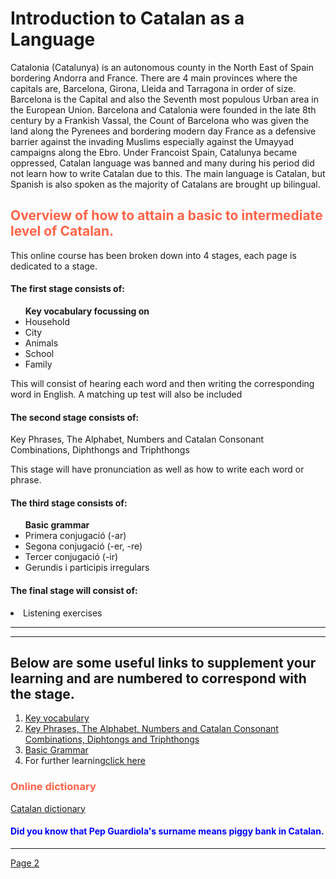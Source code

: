 <h1>Introduction to Catalan as a Language</h1>
<p> Catalonia (Catalunya) is an autonomous county in the North East of Spain bordering Andorra and France. There are 4 main provinces where the capitals are, Barcelona, Girona, Lleida and Tarragona in order of size. Barcelona is the Capital and also the Seventh most populous Urban area in the European Union. Barcelona and Catalonia were founded in the late 8th century by a Frankish Vassal, the Count of Barcelona who was given the land along the Pyrenees and bordering modern day France as a defensive barrier against the invading Muslims especially against the Umayyad campaigns along the Ebro. Under Francoist Spain, Catalunya became oppressed, Catalan language was banned and many during his period did not learn how to write Catalan due to this. The main language is Catalan, but Spanish is also spoken as the majority of Catalans are brought up bilingual.</p> 
  
<h2 style="color:Tomato;">Overview of how to attain a basic to intermediate level of Catalan.</h2>
<p> This online course has been broken down into 4 stages, each page is dedicated to a stage.</p> 
<h4>The first stage consists of:</h4>
<ul><b>Key vocabulary focussing on</b>
  <li>Household</li>
  <li>City</li> 
  <li>Animals</li>
  <li>School</li>
  <li>Family</li>
 </ul>
<p>This will consist of hearing each word and then writing the corresponding word in English. A matching up test will also be included</p>

<h4>The second stage consists of:</h4>
<p>Key Phrases, The Alphabet, Numbers and Catalan Consonant Combinations, Diphthongs and Triphthongs</p>
  
<p>This stage will have pronunciation as well as how to write each word or phrase.</p>   

<h4>The third stage consists of:</h4> 
<ul><b>Basic grammar</b>
  <li>Primera conjugació (-ar)</li>
  <li>Segona conjugació (-er, -re)</li>
  <li>Tercer conjugació (-ir)</li>
  <li>Gerundis i participis irregulars</li></ul>
  
<h4>The final stage will consist of:</h4>
<li>Listening exercises</li> 

<hr>
<hr>
<h2>Below are some useful links to supplement your learning and are numbered to correspond with the stage.</h2>
<ol>
  <li><a href="http://learn101.org/catalan_vocabulary.php">Key vocabulary</a></li>
  <li><a href="http://ielanguages.com/catalan.html">Key Phrases, The Alphabet, Numbers and Catalan Consonant Combinations, Diphtongs and Triphthongs</a></li>
  <li><a href="http://pdf.teidedigital.com/cat/3396/04%20Taules%20de%20formes%20verbals.pdf">Basic Grammar</a></li>
  <li>For further learning<a href="http://www.orbilat.com/Languages/Catalan/Grammar/index.html">click here</a></li>
  </ol>
  
<h3 Style="color:Tomato;">Online dictionary</h3>
<p><a href="http://www.catalandictionary.org/en/search/">Catalan dictionary</a></p>

  <body>
  
<h4 style="color:blue;">Did you know that Pep Guardiola's surname means piggy bank in Catalan.</h4>
  
<hr>
<p><a href="https://tonster01.github.io/CatalanLearning-/page2.html">Page 2</a></p>


